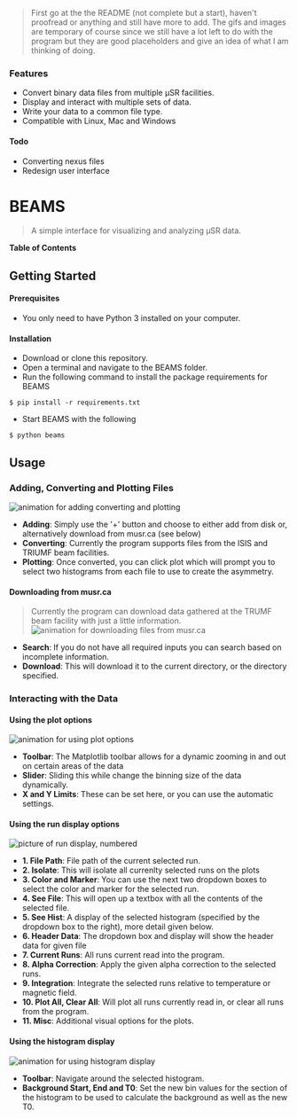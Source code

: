 > First go at the the README (not complete but a start), haven't proofread or anything and still have more to add. The gifs and images are temporary of course since we still have a lot left to do with the program but they are good placeholders and give an idea of what I am thinking of doing.

### Features

- Convert binary data files from multiple µSR facilities.
- Display and interact with multiple sets of data.
- Write your data to a common file type.
- Compatible with Linux, Mac and Windows

#### Todo
- Converting nexus files
- Redesign user interface

# BEAMS
> A simple interface for visualizing and analyzing µSR data.

**Table of Contents**

## Getting Started

#### Prerequisites
- You only need to have Python 3 installed on your computer.

#### Installation
- Download or clone this repository.
- Open a terminal and navigate to the BEAMS folder.
- Run the following command to install the package requirements for BEAMS
```shell
$ pip install -r requirements.txt
```
- Start BEAMS with the following
```shell
$ python beams
```

## Usage

### Adding, Converting and Plotting Files
![animation for adding converting and plotting](https://github.com/aPeter1/BEAMS/blob/assets/addingconvertingplotting.gif)
- **Adding**: Simply use the '+' button and choose to either add from disk or, alternatively download from musr.ca (see below)
- **Converting**: Currently the program supports files from the ISIS and TRIUMF beam facilities.
- **Plotting**: Once converted, you can click plot which will prompt you to select two histograms from each file to use to create the asymmetry.

#### Downloading from musr.ca
> Currently the program can download data gathered at the TRUMF beam facility with just a little information.
![animation for downloading files from musr.ca](https://github.com/aPeter1/BEAMS/blob/assets/downloadingfrommusrca.gif)
- **Search**: If you do not have all required inputs you can search based on incomplete information.
- **Download**: This will download it to the current directory, or the directory specified. 

### Interacting with the Data
#### Using the plot options
![animation for using plot options](https://github.com/aPeter1/BEAMS/blob/assets/usingplotoptions.gif)
- **Toolbar**: The Matplotlib toolbar allows for a dynamic zooming in and out on certain areas of the data
- **Slider**: Sliding this while change the binning size of the data dynamically.
- **X and Y Limits**: These can be set here, or you can use the automatic settings.

#### Using the run display options
![picture of run display, numbered](https://github.com/aPeter1/BEAMS/blob/assets/rundisplaynumbered.PNG)
- **1. File Path**: File path of the current selected run.
- **2. Isolate**: This will isolate all currenlty selected runs on the plots
- **3. Color and Marker**: You can use the next two dropdown boxes to select the color and marker for the selected run.
- **4. See File**: This will open up a textbox with all the contents of the selected file.
- **5. See Hist**: A display of the selected histogram (specified by the dropdown box to the right), more detail given below.
- **6. Header Data**: The dropdown box and display will show the header data for given file
- **7. Current Runs**: All runs current read into the program.
- **8. Alpha Correction**: Apply the given alpha correction to the selected runs.
- **9. Integration**: Integrate the selected runs relative to temperature or magnetic field.
- **10. Plot All, Clear All**: Will plot all runs currently read in, or clear all runs from the program. 
- **11. Misc**: Additional visual options for the plots.

#### Using the histogram display
![animation for using histogram display](https://github.com/aPeter1/BEAMS/blob/assets/usinghistogramdisplay.gif)
- **Toolbar**: Navigate around the selected histogram.
- **Background Start, End and T0**: Set the new bin values for the section of the histogram to be used to calculate the background as well as the new T0.
